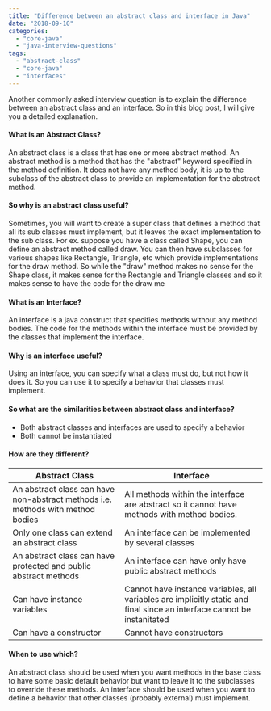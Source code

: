 ```yaml
---
title: "Difference between an abstract class and interface in Java"
date: "2018-09-10"
categories: 
  - "core-java"
  - "java-interview-questions"
tags: 
  - "abstract-class"
  - "core-java"
  - "interfaces"
---
```


Another commonly asked interview question is to explain the difference between an abstract class and an interface. So in this blog post, I will give you a detailed explanation.

#### What is an Abstract Class?

An abstract class is a class that has one or more abstract method. An abstract method is a method that has the "abstract" keyword specified in the method definition. It does not have any method body, it is up to the subclass of the abstract class to provide an implementation for the abstract method.

#### So why is an abstract class useful?

Sometimes, you will want to create a super class that defines a method that all its sub classes must implement, but it leaves the exact implementation to the sub class. For ex. suppose you have a class called Shape, you can define an abstract method called draw. You can then have subclasses for various shapes like Rectangle, Triangle, etc which provide implementations for the draw method. So while the "draw" method makes no sense for the Shape class, it makes sense for the Rectangle and Triangle classes and so it makes sense to have the code for the draw me

#### What is an Interface?

An interface is a java construct that specifies methods without any method bodies. The code for the methods within the interface must be provided by the classes that implement the interface.

#### Why is an interface useful?

Using an interface, you can specify what a class must do, but not how it does it. So you can use it to specify a behavior that classes must implement.

#### So what are the similarities between abstract class and interface?

- Both abstract classes and interfaces are used to specify a behavior
- Both cannot be instantiated

#### How are they different?

|Abstract Class|Interface  |
|--|--|
| An abstract class can have non-abstract methods i.e. methods with method bodies |All methods within the interface are abstract so it cannot have methods with method bodies.  |
| Only one class can extend an abstract class | An interface can be implemented by several classes |
|An abstract class can have protected and public abstract methods  | An interface can have only have public abstract methods |
| Can have instance variables |Cannot have instance variables, all variables are implicitly static and final since an interface cannot be instanitated  |
|Can have a constructor  | Cannot have constructors |

#### When to use which?

An abstract class should be used when you want methods in the base class to have some basic default behavior but want to leave it to the subclasses to override these methods. An interface should be used when you want to define a behavior that other classes (probably external) must implement.

